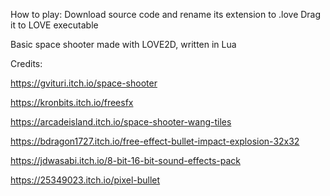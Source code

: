 How to play: Download source code and rename its extension to .love
Drag it to LOVE executable

Basic space shooter made with LOVE2D, written in Lua

Credits: 

https://gvituri.itch.io/space-shooter

https://kronbits.itch.io/freesfx

https://arcadeisland.itch.io/space-shooter-wang-tiles

https://bdragon1727.itch.io/free-effect-bullet-impact-explosion-32x32

https://jdwasabi.itch.io/8-bit-16-bit-sound-effects-pack

https://25349023.itch.io/pixel-bullet
